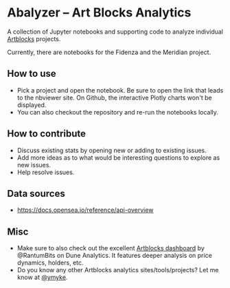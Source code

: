 # Abalyzer – Art Blocks Analytics

A collection of Jupyter notebooks and supporting code to analyze individual [Artblocks](https://artblocks.io/) projects.

Currently, there are notebooks for the Fidenza and the Meridian project.

## How to use

* Pick a project and open the notebook. Be sure to open the link that leads to the nbviewer site. On Github, the interactive Plotly charts won't be displayed.
* You can also checkout the repository and re-run the notebooks locally.

## How to contribute

* Discuss existing stats by opening new or adding to existing issues.
* Add more ideas as to what would be interesting questions to explore as new issues.
* Help resolve issues.

## Data sources

* https://docs.opensea.io/reference/api-overview

## Misc

* Make sure to also check out the excellent [Artblocks dashboard](https://dune.xyz/rantum/Art-Blocks) by @RantumBits on Dune Analytics. It features deeper analysis on price dynamics, holders, etc. 
* Do you know any other Artblocks analytics sites/tools/projects? Let me know at [@ymyke](https://twitter.com/ymyke).
